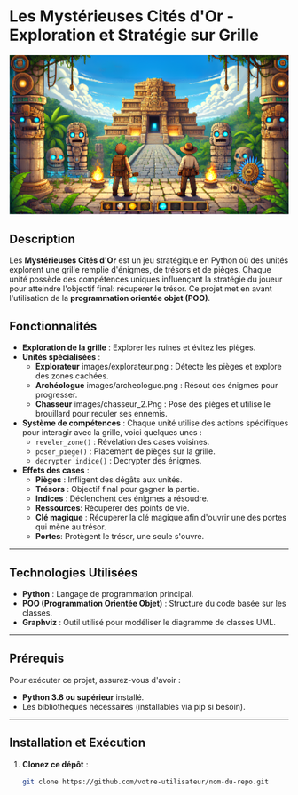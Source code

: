 # Les Mystérieuses Cités d'Or - Exploration et Stratégie sur Grille 
![Map_jeu](images/map_maya.png)

## Description

Les **Mystérieuses Cités d'Or** est un jeu stratégique en Python où des unités explorent une grille remplie d'énigmes, de trésors et de pièges. Chaque unité possède des compétences uniques influençant la stratégie du joueur pour atteindre l'objectif final: récuperer le trésor. Ce projet met en avant l'utilisation de la **programmation orientée objet (POO)**.

## Fonctionnalités
- **Exploration de la grille** : Explorer les ruines et évitez les pièges.
- **Unités spécialisées** :
   - **Explorateur** images/explorateur.png : Détecte les pièges et explore des zones cachées.
   - **Archéologue** images/archeologue.png : Résout des énigmes pour progresser.
   - **Chasseur** images/chasseur_2.Png : Pose des pièges et utilise le brouillard pour reculer ses ennemis.
- **Système de compétences** : Chaque unité utilise des actions spécifiques pour interagir avec la grille, voici quelques unes :
   - `reveler_zone()` : Révélation des cases voisines.
   - `poser_piege()` : Placement de pièges sur la grille.
   - `decrypter_indice()` : Decrypter des énigmes.
- **Effets des cases** :
   - **Pièges** : Infligent des dégâts aux unités.
   - **Trésors** : Objectif final pour gagner la partie.
   - **Indices** : Déclenchent des énigmes à résoudre.
   - **Ressources**: Récuperer des points de vie.
   - **Clé magique** : Récuperer la clé magique afin d'ouvrir une des portes qui mène au trésor.
   - **Portes**: Protègent le trésor, une seule s'ouvre. 

---

## Technologies Utilisées

- **Python** : Langage de programmation principal.
- **POO (Programmation Orientée Objet)** : Structure du code basée sur les classes.
- **Graphviz** : Outil utilisé pour modéliser le diagramme de classes UML.

---

## Prérequis

Pour exécuter ce projet, assurez-vous d'avoir :

- **Python 3.8 ou supérieur** installé.
- Les bibliothèques nécessaires (installables via pip si besoin).

---

## Installation et Exécution

1. **Clonez ce dépôt** :
   ```bash
   git clone https://github.com/votre-utilisateur/nom-du-repo.git

